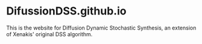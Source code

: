 # DifussionDSS.github.io

This is the website for Diffusion Dynamic Stochastic Synthesis, an extension of Xenakis' original DSS algorithm.
